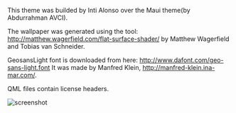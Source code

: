 This theme was builded by Inti Alonso over the Maui theme(by Abdurrahman AVCI).

The wallpaper was generated using the tool: http://matthew.wagerfield.com/flat-surface-shader/ by Matthew Wagerfield and Tobias van Schneider.

GeosansLight font is downloaded from here: http://www.dafont.com/geo-sans-light.font
It was made by Manfred Klein, http://manfred-klein.ina-mar.com/.

QML files contain license headers.

![screenshot](https://raw.githubusercontent.com/intialonso/intialonso.github.io/master/themes/sddm/numix/numix.png)
